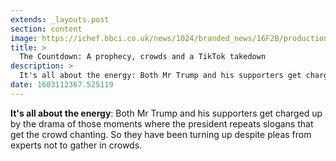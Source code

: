 ```yaml
--- 
extends: _layouts.post 
section: content 
image: https://ichef.bbci.co.uk/news/1024/branded_news/16F2B/production/_114959939_graphic.png 
title: > 
  The Countdown: A prophecy, crowds and a TikTok takedown 
description: > 
  It's all about the energy: Both Mr Trump and his supporters get charged up by the drama of those moments where the president repeats slogans that get the crowd chanting.So they have been turning up despite pleas from experts not to gather in crowds. 
date: 1603112367.525119 
--- 
```

<div><p><b class="css-14iz86j-BoldText e5tfeyi0">It's all about the energy</b>: Both Mr Trump and his supporters get charged up by the drama of those moments where the president repeats slogans that get the crowd chanting. So they have been turning up despite pleas from experts not to gather in crowds. </p></div>